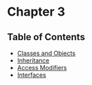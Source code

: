 # Chapter 3

## Table of Contents

* [Classes and Objects](ClassAndObject.java)
* [Inheritance](Inheritance.java)
* [Access Modifiers](AccessModifiers.java)
* [Interfaces](Interfaces.java)
